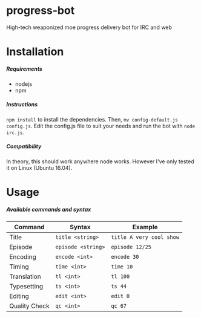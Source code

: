 # progress-bot
High-tech weaponized moe progress delivery bot for IRC and web

# Installation
##### Requirements
* nodejs
* npm

##### Instructions
`npm install` to install the dependencies. Then, `mv config-default.js config.js`. Edit the config.js file to suit your needs and run the bot with `node irc.js`.

##### Compatibility
In theory, this should work anywhere node works. However I've only tested it on Linux (Ubuntu 16.04).

# Usage
##### Available commands and syntax


| Command       | Syntax             | Example                  |
| ------------- | -----------------  | ------------------------ |
| Title         | `title <string>`   | `title A very cool show` |
| Episode       | `episode <string>` | `episode 12/25`          |
| Encoding      | `encode <int>`     | `encode 30`              |
| Timing        | `time <int>`       | `time 10`                |
| Translation   | `tl <int>`         | `tl 100`                 |
| Typesetting   | `ts <int>`         | `ts 44`                  |
| Editing       | `edit <int>`       | `edit 0`                 |
| Quality Check | `qc <int>`         | `qc 67`                  |